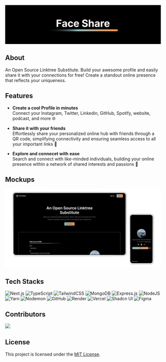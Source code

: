 <div align="center">
  <img src="/assets/cover.png" alt="banner-image"/>
</div>

## About

An Open Source Linktree Substitute. Build your awesome profile and easily share it with your connections for free! Create a standout online presence that reflects your uniqueness.

## Features

- **Create a cool Profile in minutes**  
  Connect your Instagram, Twitter, Linkedin, GitHub, Spotify, website, podcast, and more 🌐

- **Share it with your friends**  
  Effortlessly share your personalized online hub with friends through a QR code, simplifying connectivity and ensuring seamless access to all your important links 🤝

- **Explore and connecet with ease**  
  Search and connect with like-minded individuals, building your online presence within a network of shared interests and passions 🌟

## Mockups

<div align="center">
  <img src="/assets/mockup.png" alt="mockup-image"/>
</div>

## Tech Stacks

![Next.js](https://img.shields.io/badge/Next.js-%23000000.svg?style=for-the-badge&logo=next.js&logoColor=white)
![TypeScript](https://img.shields.io/badge/TypeScript-%23007ACC.svg?style=for-the-badge&logo=typescript&logoColor=white)
![TailwindCSS](https://img.shields.io/badge/tailwindcss-%2338B2AC.svg?style=for-the-badge&logo=tailwind-css&logoColor=white)
![MongoDB](https://img.shields.io/badge/MongoDB-%234ea94b.svg?style=for-the-badge&logo=mongodb&logoColor=white)
![Express.js](https://img.shields.io/badge/express.js-%23404d59.svg?style=for-the-badge&logo=express&logoColor=%2361DAFB)
![NodeJS](https://img.shields.io/badge/node.js-6DA55F?style=for-the-badge&logo=node.js&logoColor=white)
![Yarn](https://img.shields.io/badge/Yarn-%232C8EBB.svg?style=for-the-badge&logo=yarn&logoColor=white)
![Nodemon](https://img.shields.io/badge/NODEMON-%23323330.svg?style=for-the-badge&logo=nodemon&logoColor=%BBDEAD)
![GitHub](https://img.shields.io/badge/github-%23121011.svg?style=for-the-badge&logo=github&logoColor=white)
![Render](https://img.shields.io/badge/Render-%46E3B7.svg?style=for-the-badge&logo=render&logoColor=white)
![Vercel](https://img.shields.io/badge/vercel-%23000000.svg?style=for-the-badge&logo=vercel&logoColor=white)
![Shadcn UI](https://img.shields.io/badge/Shadcn_UI-%23000000.svg?style=for-the-badge)
![Figma](https://img.shields.io/badge/Figma-%23F24E1E.svg?style=for-the-badge&logo=figma&logoColor=white)

## Contributors

<a href="https://github.com/srajankumar/faceshare/graphs/contributors">
    <img src="https://contrib.rocks/image?repo=srajankumar/faceshare" />
</a>

## License

This project is licensed under the [MIT License](LICENSE).
